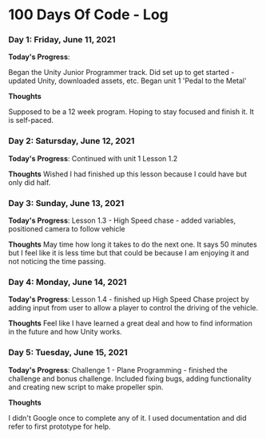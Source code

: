 # 100 Days Of Code - Log


### Day 1: Friday, June 11, 2021

**Today's Progress**: 

Began the Unity Junior Programmer track. Did set up to get started - updated Unity, downloaded assets, etc. Began unit 1 'Pedal to the Metal'

**Thoughts** 

Supposed to be a 12 week program. Hoping to stay focused and finish it. It is self-paced.

### Day 2: Satursday, June 12, 2021

**Today's Progress**:
Continued with unit 1 Lesson 1.2

**Thoughts**
Wished I had finished up this lesson because I could have but only did half. 

### Day 3: Sunday, June 13, 2021

**Today's Progress**:
Lesson 1.3 - High Speed chase - added variables, positioned camera to follow vehicle

**Thoughts**
May time how long it takes to do the next one. It says 50 minutes but I feel like it is less time but that could be because I am enjoying it and not noticing the time passing.

### Day 4: Monday, June 14, 2021

**Today's Progress**:
Lesson 1.4 - finished up High Speed Chase project by adding input from user to allow a player to control the driving of the vehicle.

**Thoughts**
Feel like I have learned a great deal and how to find information in the future and how Unity works.

### Day 5: Tuesday, June 15, 2021

**Today's Progress**:
Challenge 1 - Plane Programming - finished the challenge and bonus challenge. Included fixing bugs, adding functionality and creating new script to make propeller spin.

**Thoughts**

I didn't Google once to complete any of it. I used documentation and did refer to first prototype for help.
